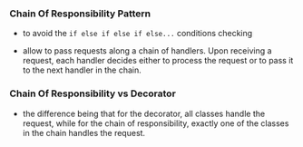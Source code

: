 ### Chain Of Responsibility Pattern

- to avoid the `if else if else if else...` conditions checking

- allow to pass requests along a chain of handlers. Upon receiving a request, each handler decides either to process the request or to pass it to the next handler in the chain.

### Chain Of Responsibility vs Decorator

- the difference being that for the decorator, all classes handle the request, while for the chain of responsibility, exactly one of the classes in the chain handles the request. 